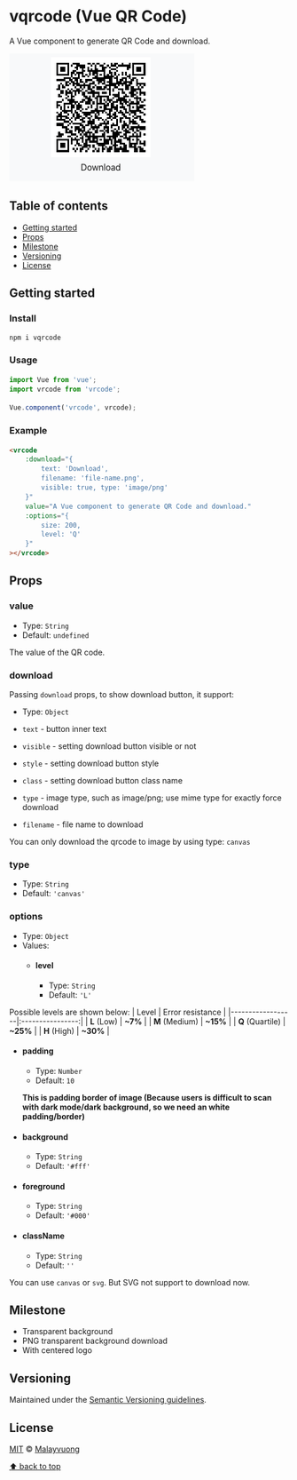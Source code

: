# vqrcode (Vue QR Code)

A Vue component to generate QR Code and download.

![img](./assets/screenshot.png)

## Table of contents

- [Getting started](#getting-started)
- [Props](#props)
- [Milestone](#milestone)
- [Versioning](#versioning)
- [License](#license)

## Getting started

### Install
```shell
npm i vqrcode
```

### Usage
```js
import Vue from 'vue';
import vrcode from 'vrcode';

Vue.component('vrcode', vrcode);
```
### Example
```html
<vrcode
    :download="{
        text: 'Download',
        filename: 'file-name.png',
        visible: true, type: 'image/png'
    }"
    value="A Vue component to generate QR Code and download."
    :options="{
        size: 200,
        level: 'Q'
    }"
></vrcode>
```

## Props

### value

- Type: `String`
- Default: `undefined`

The value of the QR code.

### download

Passing `download` props, to show download button, it support:

- Type: `Object`

- `text` - button inner text
- `visible` - setting download button visible or not
- `style` - setting download button style
- `class` - setting download button class name
- `type` - image type, such as image/png; use mime type for exactly force download
- `filename` - file name to download

You can only download the qrcode to image by using type: `canvas`

### type

- Type: `String`
- Default: `'canvas'`

### options

- Type: `Object`
- Values:
  - #### level

    - Type: `String`
    - Default: `'L'`

Possible levels are shown below:
| Level            | Error resistance |
|------------------|:----------------:|
| **L** (Low)      | **~7%**          |
| **M** (Medium)   | **~15%**         |
| **Q** (Quartile) | **~25%**         |
| **H** (High)     | **~30%**         |

  - #### padding

    - Type: `Number`
    - Default: `10`

    **This is padding border of image (Because users is difficult to scan with dark mode/dark background, so we need an white padding/border)**


  - #### background

    - Type: `String`
    - Default: `'#fff'`

  - #### foreground

    - Type: `String`
    - Default: `'#000'`

  - #### className

    - Type: `String`
    - Default: `''`

You can use `canvas` or `svg`. But SVG not support to download now.

## Milestone

- Transparent background
- PNG transparent background download
- With centered logo

## Versioning

Maintained under the [Semantic Versioning guidelines](https://semver.org/).

## License

[MIT](https://opensource.org/licenses/MIT) © [Malayvuong](https://malayvuong.com/)

[⬆ back to top](#table-of-contents)